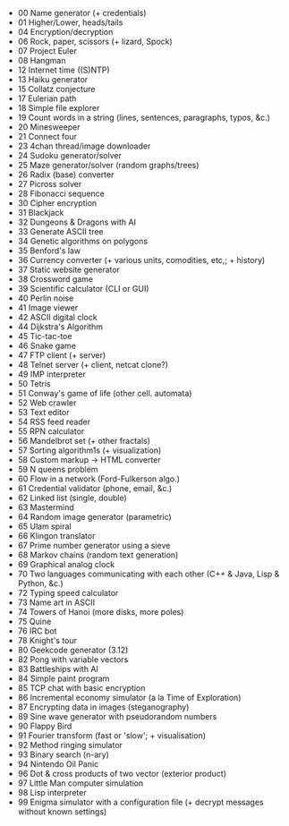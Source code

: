 - 00 Name generator (+ credentials)
- 01 Higher/Lower, heads/tails
- 04 Encryption/decryption
- 06 Rock, paper, scissors (+ lizard, Spock)
- 07 Project Euler
- 08 Hangman
- 12 Internet time ((S)NTP)
- 13 Haiku generator
- 15 Collatz conjecture
- 17 Eulerian path
- 18 Simple file explorer
- 19 Count words in a string (lines, sentences, paragraphs, typos, &c.)
- 20 Minesweeper
- 21 Connect four
- 23 4chan thread/image downloader
- 24 Sudoku generator/solver
- 25 Maze generator/solver (random graphs/trees)
- 26 Radix (base) converter
- 27 Picross solver
- 28 Fibonacci sequence
- 30 Cipher encryption
- 31 Blackjack
- 32 Dungeons & Dragons with AI
- 33 Generate ASCII tree
- 34 Genetic algorithms on polygons
- 35 Benford's law
- 36 Currency converter (+ various units, comodities, etc,; + history)
- 37 Static website generator
- 38 Crossword game
- 39 Scientific calculator (CLI or GUI)
- 40 Perlin noise
- 41 Image viewer
- 42 ASCII digital clock
- 44 Dijkstra's Algorithm
- 45 Tic-tac-toe
- 46 Snake game
- 47 FTP client (+ server)
- 48 Telnet server (+ client, netcat clone?)
- 49 IMP interpreter
- 50 Tetris
- 51 Conway's game of life (other cell. automata)
- 52 Web crawler
- 53 Text editor
- 54 RSS feed reader
- 55 RPN calculator
- 56 Mandelbrot set (+ other fractals)
- 57 Sorting algorithm1s (+ visualization)
- 58 Custom markup -> HTML converter
- 59 N queens problem
- 60 Flow in a network (Ford-Fulkerson algo.)
- 61 Credential validator (phone, email, &c.)
- 62 Linked list (single, double)
- 63 Mastermind
- 64 Random image generator (parametric)
- 65 Ulam spiral
- 66 Klingon translator
- 67 Prime number generator using a sieve
- 68 Markov chains (random text generation)
- 69 Graphical analog clock
- 70 Two languages communicating with each other (C++ & Java, Lisp & Python, &c.)
- 72 Typing speed calculator
- 73 Name art in ASCII
- 74 Towers of Hanoi (more disks, more poles)
- 75 Quine
- 76 IRC bot
- 78 Knight's tour
- 80 Geekcode generator (3.12)
- 82 Pong with variable vectors
- 83 Battleships with AI
- 84 Simple paint program
- 85 TCP chat with basic encryption
- 86 Incremental economy simulator (a la Time of Exploration)
- 87 Encrypting data in images (steganography)
- 89 Sine wave generator with pseudorandom numbers
- 90 Flappy Bird
- 91 Fourier transform (fast or 'slow'; + visualisation)
- 92 Method ringing simulator
- 93 Binary search (n-ary)
- 94 Nintendo Oil Panic
- 96 Dot & cross products of two vector (exterior product)
- 97 Little Man computer simulation
- 98 Lisp interpreter
- 99 Enigma simulator with a configuration file (+ decrypt messages without known settings)
